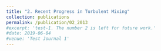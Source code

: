 ```yaml
---
title: "2. Recent Progress in Turbulent Mixing"
collection: publications
permalink: /publication/02_2013
#excerpt: 'test-1. The number 2 is left for future work.'
#date: 2019-06-04
#venue: 'Test Journal 1'
---
```



